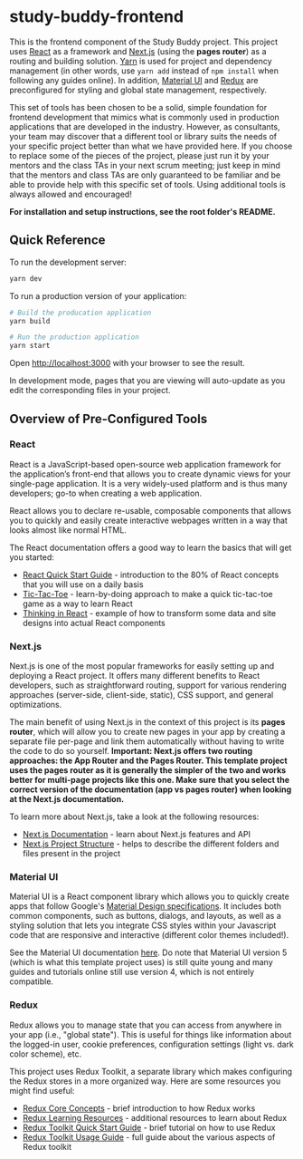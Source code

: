 # study-buddy-frontend

This is the frontend component of the Study Buddy project. This project uses [React](https://react.dev/) as a framework and [Next.js](https://nextjs.org/) (using the **pages router**) as a routing and building solution. [Yarn](https://yarnpkg.com/) is used for project and dependency management (in other words, use `yarn add` instead of `npm install` when following any guides online). In addition, [Material UI](https://mui.com/material-ui/) and [Redux](https://react-redux.js.org/) are preconfigured for styling and global state management, respectively.

This set of tools has been chosen to be a solid, simple foundation for frontend development that mimics what is commonly used in production applications that are developed in the industry. However, as consultants, your team may discover that a different tool or library suits the needs of your specific project better than what we have provided here. If you choose to replace some of the pieces of the project, please just run it by your mentors and the class TAs in your next scrum meeting; just keep in mind that the mentors and class TAs are only guaranteed to be familiar and be able to provide help with this specific set of tools. Using additional tools is always allowed and encouraged!

**For installation and setup instructions, see the root folder's README.**

## Quick Reference

To run the development server:

```bash
yarn dev
```

To run a production version of your application:
```bash
# Build the producation application
yarn build

# Run the production application
yarn start
```

Open [http://localhost:3000](http://localhost:3000) with your browser to see the result.

In development mode, pages that you are viewing will auto-update as you edit the corresponding files in your project.

## Overview of Pre-Configured Tools

### React

React is a JavaScript-based open-source web application framework for the application’s front-end that allows you to create dynamic views for your single-page application. It is a very widely-used platform and is thus many developers; go-to when creating a web application.

React allows you to declare re-usable, composable components that allows you to quickly and easily create interactive webpages written in a way that looks almost like normal HTML.

The React documentation offers a good way to learn the basics that will get you started:

- [React Quick Start Guide](https://react.dev/learn) - introduction to the 80% of React concepts that you will use on a daily basis
- [Tic-Tac-Toe](https://react.dev/learn/tutorial-tic-tac-toe) - learn-by-doing approach to make a quick tic-tac-toe game as a way to learn React
- [Thinking in React](https://react.dev/learn/thinking-in-react) - example of how to transform some data and site designs into actual React components

### Next.js

Next.js is one of the most popular frameworks for easily setting up and deploying a React project. It offers many different benefits to React developers, such as straightforward routing, support for various rendering approaches (server-side, client-side, static), CSS support, and general optimizations.

The main benefit of using Next.js in the context of this project is its **pages router**, which will allow you to create new pages in your app by creating a separate file per-page and link them automatically without having to write the code to do so yourself. **Important: Next.js offers two routing approaches: the App Router and the Pages Router. This template project uses the pages router as it is generally the simpler of the two and works better for multi-page projects like this one. Make sure that you select the correct version of the documentation (app vs pages router) when looking at the Next.js documentation.**

To learn more about Next.js, take a look at the following resources:

- [Next.js Documentation](https://nextjs.org/docs) - learn about Next.js features and API
- [Next.js Project Structure](https://nextjs.org/docs/getting-started/project-structure) - helps to describe the different folders and files present in the project

### Material UI

Material UI is a React component library which allows you to quickly create apps that follow Google's [Material Design specifications](https://m3.material.io/). It includes both common components, such as buttons, dialogs, and layouts, as well as a styling solution that lets you integrate CSS styles within your Javascript code that are responsive and interactive (different color themes included!).

See the Material UI documentation [here](https://mui.com/material-ui/getting-started/). Do note that Material UI version 5 (which is what this template project uses) is still quite young and many guides and tutorials online still use version 4, which is not entirely compatible.

### Redux

Redux allows you to manage state that you can access from anywhere in your app (i.e., "global state"). This is useful for things like information about the logged-in user, cookie preferences, configuration settings (light vs. dark color scheme), etc.

This project uses Redux Toolkit, a separate library which makes configuring the Redux stores in a more organized way. Here are some resources you might find useful:

- [Redux Core Concepts](https://redux.js.org/introduction/core-concepts) - brief introduction to how Redux works
- [Redux Learning Resources](https://redux.js.org/introduction/learning-resources) - additional resources to learn about Redux
- [Redux Toolkit Quick Start Guide](https://redux-toolkit.js.org/tutorials/quick-start) - brief tutorial on how to use Redux
- [Redux Toolkit Usage Guide](https://redux-toolkit.js.org/usage/usage-guide) - full guide about the various aspects of Redux toolkit